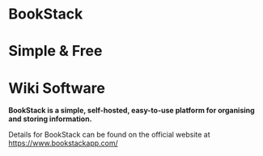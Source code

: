 # BookStack

# Simple & Free
# Wiki Software
**BookStack is a simple, self-hosted, easy-to-use platform for organising and storing information.**

Details for BookStack can be found on the official website at https://www.bookstackapp.com/